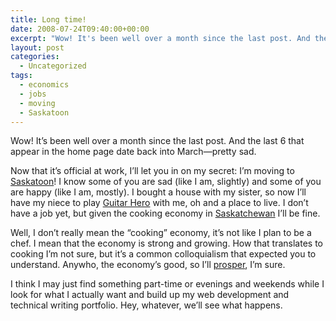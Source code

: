 ```yaml
---
title: Long time!
date: 2008-07-24T09:40:00+00:00
excerpt: "Wow! It's been well over a month since the last post. And the last 6 that appear in the home page date back into March"
layout: post
categories:
  - Uncategorized
tags:
  - economics
  - jobs
  - moving
  - Saskatoon
---
```

Wow! It&#8217;s been well over a month since the last post. And the last 6 that appear in the home page date back into March—pretty sad.

Now that it&#8217;s official at work, I&#8217;ll let you in on my secret: I&#8217;m moving to [Saskatoon](http://www.tourismsaskatoon.com/)! I know some of you are sad (like I am, slightly) and some of you are happy (like I am, mostly). I bought a house with my sister, so now I&#8217;ll have my niece to play [Guitar Hero](http://en.wikipedia.org/wiki/Guitar_Hero_II) with me, oh and a place to live. I don&#8217;t have a job yet, but given the cooking economy in [Saskatchewan](http://www.sasktourism.com/) I&#8217;ll be fine.

Well, I don&#8217;t really mean the “cooking” economy, it&#8217;s not like I plan to be a chef. I mean that the economy is strong and growing. How that translates to cooking I&#8217;m not sure, but it&#8217;s a common colloquialism that expected you to understand. Anywho, the economy&#8217;s good, so I&#8217;ll [prosper](http://memory-alpha.org/en/wiki/Vulcan_salute), I&#8217;m sure.

I think I may just find something part-time or evenings and weekends while I look for what I actually want and build up my web development and technical writing portfolio. Hey, whatever, we&#8217;ll see what happens.